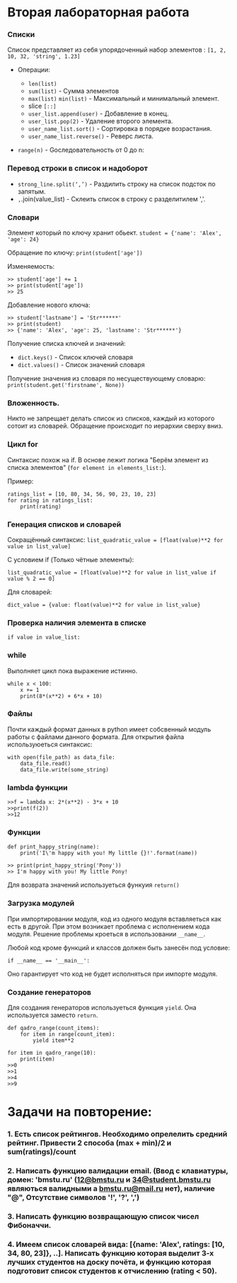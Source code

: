 # Вторая лабораторная работа

### Списки

Список представляет из себя упорядоченный набор элементов : `[1, 2, 10, 32, 'string', 1.23]`

  - Операции:
    - `len(list)`
    - `sum(list)` - Сумма элементов
    - `max(list)` `min(list)` - Максимальный и минимальный элемент.
    - slice `[::]`
    - `user_list.append(user)` - Добавление в конец.
    - `user_list.pop(2)` - Удаление второго элемента.
    - `user_name_list.sort()` - Сортировка в порядке возрастания.
    - `user_name_list.reverse()` - Реверс листа.

  - `range(n)` - Gоследовательность от 0 до n:

### Перевод строки в список и надоборот

  - `strong_line.split(‘,’)` - Раздилить строку на список подсток по запятым.
  - `,`.join(value_list) - Склеить список в строку с разделитилем ','.

### Словари

Элемент который по ключу хранит обьект.
`student = {'name': 'Alex', 'age': 24}`

Обращение по ключу: `print(student['age'])`

Изменяемость:
```
>> student['age'] += 1
>> print(student['age'])
>> 25
```
Добавление нового ключа:
```
>> student['lastname'] = 'Str******'
>> print(student)
>> {'name': 'Alex', 'age': 25, 'lastname': 'Str******'}
```
Получение списка ключей и значений:

  - `dict.keys()` - Список ключей словаря
  - `dict.values()` - Список значений словаря

Получение значения из словаря по несуществующему словарю:
`print(student.get('firstname', None))`

### Вложенность.

Никто не запрещает делать список из списков, каждый из которого сотоит из словарей. Обращение происходит по иерархии сверху вниз.


### Цикл for

Синтаксис похож на if. В основе лежит логика "Берём элемент из списка элементов" (`for element in elements_list:`).

Пример:
```
ratings_list = [10, 80, 34, 56, 90, 23, 10, 23]
for rating in ratings_list:
    print(rating)
```
### Генерация списков и словарей

Сокращённый синтаксис:
`list_quadratic_value = [float(value)**2 for value in list_value]`

С условием if (Только чётные элементы):

`list_quadratic_value = [float(value)**2 for value in list_value if value % 2 == 0]`

Для словарей:

`dict_value = {value: float(value)**2 for value in list_value}`

### Проверка наличия элемента в списке

`if value in value_list:`

### while

Выполняет цикл пока выражение истинно.

```
while x < 100:
    x += 1
    print(8*(x**2) + 6*x + 10)
```

### Файлы
Почти каждый формат данных в python имеет собсвенный модуль работы с файлами данного формата.
Для открытия файла используюеться синтаксис:
```
with open(file_path) as data_file:
    data_file.read()
    data_file.write(some_string)
```

### lambda функции

```
>>f = lambda x: 2*(x**2) - 3*x + 10
>>print(f(2))
>>12
```

### Функции

```
def print_happy_string(name):
    print('I\'m happy with you! My little {}!'.format(name))

>> print(print_happy_string('Pony'))
>> I'm happy with you! My little Pony!
```
Для возврата значений используеться функуия `return()`

### Загрузка модулей

При импортировании модуля, код из одного модуля вставляеться как есть в другой. При этом возникает проблема с исполнением кода модуля. Решение проблемы кроеться в использовании `__name__`.

Любой код кроме функций и классов должен быть занесён под условие:

`if __name__ == '__main__':`

Оно гарантирует что код не будет исполняться при импорте модуля.

### Создание генераторов

Для создания генераторов используеться функция `yield`. Она используется заместо `return`.

```
def qadro_range(count_items):
    for item in range(count_item):
        yield item**2

for item in qadro_range(10):
    print(item)
>>0
>>1
>>4
>>9
```

# Задачи на повторение:

### 1. Есть список рейтингов. Необходимо опрелелить средний рейтинг. Привести 2 способа (max + min)/2 и sum(ratings)/count
### 2. Написать функцию валидации email. (Ввод с клавиатуры, домен: 'bmstu.ru' (12@bmstu.ru и 34@student.bmstu.ru являються валидными а bmstu.ru@mail.ru нет), наличие "@", Отсутствие символов '!', '?', ',')
### 3. Написать функцию возвращающую список чисел Фибоначчи.
### 4. Имеем список словарей вида: [{name: 'Alex', ratings: [10, 34, 80, 23]}, ..]. Написать функцию которая выделит 3-х лучших студентов на доску почёта, и функцию которая подготовит список студентов к отчислению (rating < 50).